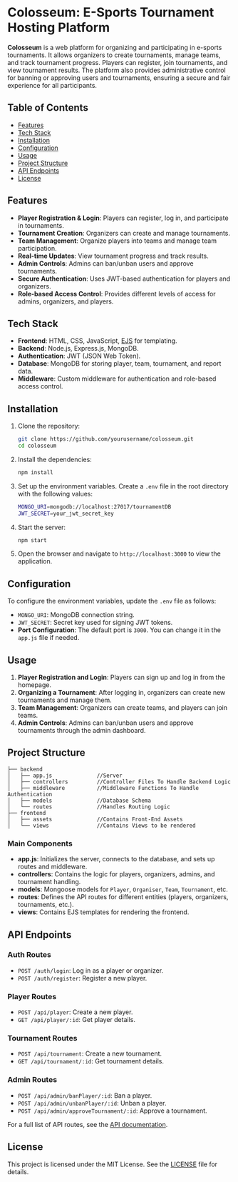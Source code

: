 
# Colosseum: E-Sports Tournament Hosting Platform

**Colosseum** is a web platform for organizing and participating in e-sports tournaments. It allows organizers to create tournaments, manage teams, and track tournament progress. Players can register, join tournaments, and view tournament results. The platform also provides administrative control for banning or approving users and tournaments, ensuring a secure and fair experience for all participants.

## Table of Contents
- [Features](#features)
- [Tech Stack](#tech-stack)
- [Installation](#installation)
- [Configuration](#configuration)
- [Usage](#usage)
- [Project Structure](#project-structure)
- [API Endpoints](#api-endpoints)
- [License](#license)

## Features

- **Player Registration & Login**: Players can register, log in, and participate in tournaments.
- **Tournament Creation**: Organizers can create and manage tournaments.
- **Team Management**: Organize players into teams and manage team participation.
- **Real-time Updates**: View tournament progress and track results.
- **Admin Controls**: Admins can ban/unban users and approve tournaments.
- **Secure Authentication**: Uses JWT-based authentication for players and organizers.
- **Role-based Access Control**: Provides different levels of access for admins, organizers, and players.

## Tech Stack

- **Frontend**: HTML, CSS, JavaScript, [EJS](https://ejs.co/) for templating.
- **Backend**: Node.js, Express.js, MongoDB.
- **Authentication**: JWT (JSON Web Token).
- **Database**: MongoDB for storing player, team, tournament, and report data.
- **Middleware**: Custom middleware for authentication and role-based access control.

## Installation

1. Clone the repository:
   ```bash
   git clone https://github.com/yourusername/colosseum.git
   cd colosseum
   ```

2. Install the dependencies:
   ```bash
   npm install
   ```

3. Set up the environment variables. Create a `.env` file in the root directory with the following values:
   ```bash
   MONGO_URI=mongodb://localhost:27017/tournamentDB
   JWT_SECRET=your_jwt_secret_key
   ```

4. Start the server:
   ```bash
   npm start
   ```

5. Open the browser and navigate to `http://localhost:3000` to view the application.

## Configuration

To configure the environment variables, update the `.env` file as follows:

- `MONGO_URI`: MongoDB connection string.
- `JWT_SECRET`: Secret key used for signing JWT tokens.
- **Port Configuration**: The default port is `3000`. You can change it in the `app.js` file if needed.

## Usage

1. **Player Registration and Login**: Players can sign up and log in from the homepage.
2. **Organizing a Tournament**: After logging in, organizers can create new tournaments and manage them.
3. **Team Management**: Organizers can create teams, and players can join teams.
4. **Admin Controls**: Admins can ban/unban users and approve tournaments through the admin dashboard.

## Project Structure

```plaintext
├── backend
│   ├── app.js              //Server      
│   ├── controllers         //Controller Files To Handle Backend Logic
│   ├── middleware          //Middleware Functions To Handle Authentication
│   ├── models              //Database Schema
│   └── routes              //Handles Routing Logic
├── frontend
│   ├── assets              //Contains Front-End Assets         
│   └── views               //Contains Views to be rendered

```

### Main Components

- **app.js**: Initializes the server, connects to the database, and sets up routes and middleware.
- **controllers**: Contains the logic for players, organizers, admins, and tournament handling.
- **models**: Mongoose models for `Player`, `Organiser`, `Team`, `Tournament`, etc.
- **routes**: Defines the API routes for different entities (players, organizers, tournaments, etc.).
- **views**: Contains EJS templates for rendering the frontend.

## API Endpoints

### Auth Routes

- `POST /auth/login`: Log in as a player or organizer.
- `POST /auth/register`: Register a new player.

### Player Routes

- `POST /api/player`: Create a new player.
- `GET /api/player/:id`: Get player details.

### Tournament Routes

- `POST /api/tournament`: Create a new tournament.
- `GET /api/tournament/:id`: Get tournament details.

### Admin Routes

- `POST /api/admin/banPlayer/:id`: Ban a player.
- `POST /api/admin/unbanPlayer/:id`: Unban a player.
- `POST /api/admin/approveTournament/:id`: Approve a tournament.

For a full list of API routes, see the [API documentation](./docs/API.md).

## License

This project is licensed under the MIT License. See the [LICENSE](./LICENSE) file for details.
